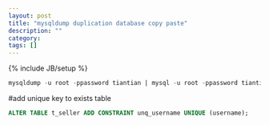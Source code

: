 ```yaml
---
layout: post
title: "mysqldump duplication database copy paste"
description: ""
category: 
tags: []
---
```

{% include JB/setup %}

```sql
mysqldump -u root -ppassword tiantian | mysql -u root -ppassword tiantian_test;
```



#add unique key to exists table

```sql
ALTER TABLE t_seller ADD CONSTRAINT unq_username UNIQUE (username);
```
